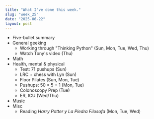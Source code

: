 ```yaml
---
title: "What I've done this week."
slug: "week_25"
date: "2025-06-22"
layout: post
---
```


* Five-bullet summary
* General geeking
    - Working through "Thinking Python" (Sun, Mon, Tue, Wed, Thu)
    - Watch Tony's video (Thu)
* Math
* Health, mental & physical
    - Test: 71 pushups (Sun)
    - LRC + chess with Lyn (Sun)
    - Floor Pilates (Sun, Mon, Tue)
    - Pushups: 50 * 5 + 1 (Mon, Tue)
    - Colonoscopy Prep (Tue)
    - ER, ICU (Wed/Thu)
* Music
* Misc
    - Reading *Harry Potter y La Piedra Filosofa* (Mon, Tue, Wed)
